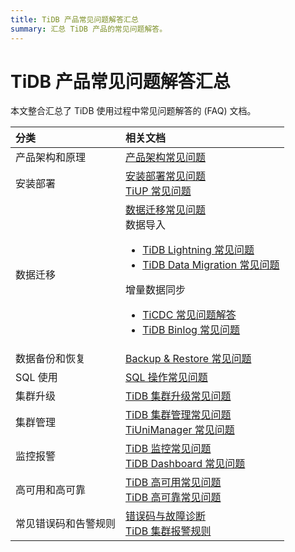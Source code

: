 ```yaml
---
title: TiDB 产品常见问题解答汇总
summary: 汇总 TiDB 产品的常见问题解答。
---
```


# TiDB 产品常见问题解答汇总

本文整合汇总了 TiDB 使用过程中常见问题解答的 (FAQ) 文档。

|   分类     |           相关文档          |
|   :-------   |   :-------------------   |
|   产品架构和原理    |       [产品架构常见问题](/faq/tidb-faq.md)   |
|   安装部署           |     [安装部署常见问题](/faq/deploy-and-maintain-faq.md)<br />[TiUP 常见问题](/tiup/tiup-faq.md) |
|  数据迁移      | [数据迁移常见问题](/faq/migration-tidb-faq.md)<br />数据导入<ul><li>[TiDB Lightning 常见问题](/tidb-lightning/tidb-lightning-faq.md)</li><li>[TiDB Data Migration 常见问题](/dm/dm-faq.md)</li></ul>增量数据同步<ul><li>[TiCDC 常见问题解答](/ticdc/ticdc-faq.md)</li><li>[TiDB Binlog 常见问题](/tidb-binlog/tidb-binlog-faq.md)</li></ul>  |
|  数据备份和恢复   |    [Backup & Restore 常见问题](/br/backup-and-restore-faq.md)   |
|  SQL 使用  |   [SQL 操作常见问题](/faq/sql-faq.md)  |
|  集群升级       |   [TiDB 集群升级常见问题](/faq/upgrade-faq.md) |
| 集群管理  |  [TiDB 集群管理常见问题](/faq/manage-cluster-faq.md)<br />[TiUniManager 常见问题](/tiunimanager/tiunimanager-faq.md)  |
| 监控报警  |  [TiDB 监控常见问题](/faq/monitor-faq.md)<br />[TiDB Dashboard 常见问题](/dashboard/dashboard-faq.md)  |
| 高可用和高可靠    |   [TiDB 高可用常见问题](/faq/high-availability-faq.md)<br />[TiDB 高可靠常见问题](/faq/high-reliability-faq.md)   |
| 常见错误码和告警规则      |  [错误码与故障诊断](/error-codes.md)<br />[TiDB 集群报警规则](/alert-rules.md)  |
